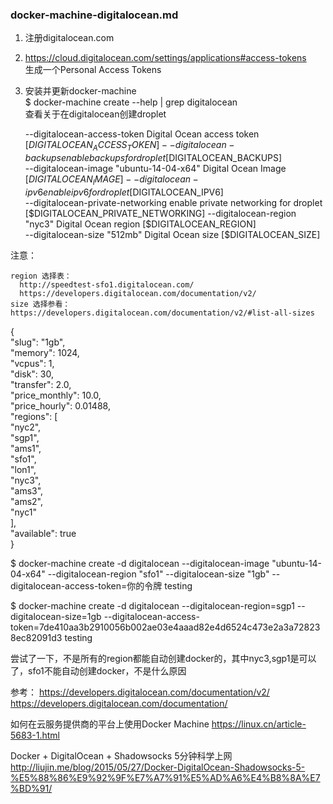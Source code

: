 ### docker-machine-digitalocean.md

1. 注册digitalocean.com  
2. https://cloud.digitalocean.com/settings/applications#access-tokens  
  生成一个Personal Access Tokens
3. 安装并更新docker-machine  
  $ docker-machine create --help | grep digitalocean  
    查看关于在digitalocean创建droplet  

   --digitalocean-access-token 						  Digital Ocean access token [$DIGITALOCEAN_ACCESS_TOKEN]  
   --digitalocean-backups										enable backups for droplet [$DIGITALOCEAN_BACKUPS]  
   --digitalocean-image "ubuntu-14-04-x64"	Digital Ocean Image [$DIGITALOCEAN_IMAGE]  
   --digitalocean-ipv6										  enable ipv6 for droplet [$DIGITALOCEAN_IPV6]  
   --digitalocean-private-networking				enable private networking for droplet [$DIGITALOCEAN_PRIVATE_NETWORKING]  
   --digitalocean-region "nyc3"							Digital Ocean region [$DIGITALOCEAN_REGION]  
   --digitalocean-size "512mb"						  Digital Ocean size [$DIGITALOCEAN_SIZE]  
   
  注意：  
  
    region 选择表： 
      http://speedtest-sfo1.digitalocean.com/  
      https://developers.digitalocean.com/documentation/v2/  
    size 选择参看： https://developers.digitalocean.com/documentation/v2/#list-all-sizes   
    
    
  {  
      "slug": "1gb",  
      "memory": 1024,  
      "vcpus": 1,  
      "disk": 30,  
      "transfer": 2.0,  
      "price_monthly": 10.0,  
      "price_hourly": 0.01488,  
      "regions": [  
        "nyc2",  
        "sgp1",  
        "ams1",  
        "sfo1",  
        "lon1",  
        "nyc3",  
        "ams3",  
        "ams2",  
        "nyc1"  
      ],  
      "available": true  
    }  

  $ docker-machine create
  -d digitalocean
  --digitalocean-image "ubuntu-14-04-x64"
  --digitalocean-region "sfo1"
  --digitalocean-size "1gb"
  --digitalocean-access-token=你的令牌
  testing
  
  $ docker-machine create -d digitalocean --digitalocean-region=sgp1 --digitalocean-size=1gb --digitalocean-access-token=7de410aa3b2910056b002ae03e4aaad82e4d6524c473e2a3a728238ec82091d3 testing  
  
  尝试了一下，不是所有的region都能自动创建docker的，其中nyc3,sgp1是可以了，sfo1不能自动创建docker，不是什么原因  
  


参考：
https://developers.digitalocean.com/documentation/v2/  
https://developers.digitalocean.com/documentation/  

如何在云服务提供商的平台上使用Docker Machine 
https://linux.cn/article-5683-1.html 

Docker + DigitalOcean + Shadowsocks 5分钟科学上网
http://liujin.me/blog/2015/05/27/Docker-DigitalOcean-Shadowsocks-5-%E5%88%86%E9%92%9F%E7%A7%91%E5%AD%A6%E4%B8%8A%E7%BD%91/




